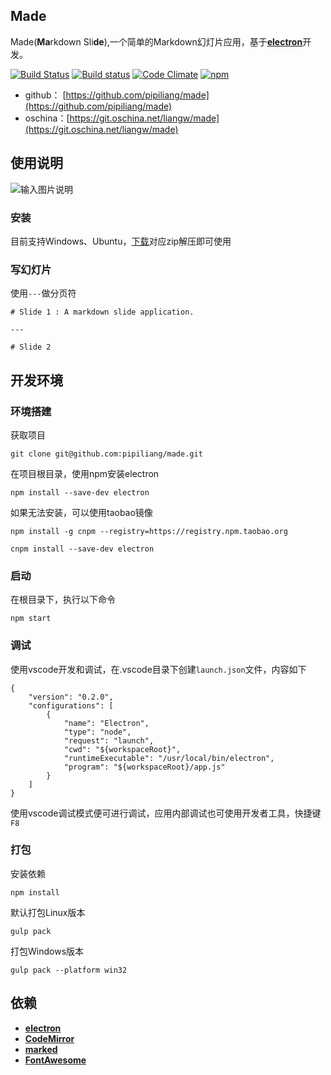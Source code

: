 ## Made 

Made(**Ma**rkdown Sli**de**),一个简单的Markdown幻灯片应用，基于[**electron**](https://github.com/electron/electron)开发。

[![Build Status](https://travis-ci.org/pipiliang/made.svg?branch=master)](https://travis-ci.org/pipiliang/made)  [![Build status](https://ci.appveyor.com/api/projects/status/j9pljllxa7q4ehx9?svg=true)](https://ci.appveyor.com/project/pipiliang/made)  [![Code Climate](https://codeclimate.com/github/pipiliang/made/badges/gpa.svg)](https://codeclimate.com/github/pipiliang/made)  [![npm](https://img.shields.io/npm/l/express.svg)](https://github.com/pipiliang/made/blob/master/LICENSE)

- github： [https://github.com/pipiliang/made](https://github.com/pipiliang/made)
- oschina：[https://git.oschina.net/liangw/made](https://git.oschina.net/liangw/made)

## 使用说明

![输入图片说明](http://git.oschina.net/uploads/images/2017/0114/165416_30101a16_856793.png "在这里输入图片标题")

### 安装

目前支持Windows、Ubuntu，[下载](https://github.com/pipiliang/made/releases)对应zip解压即可使用


### 写幻灯片
使用`---`做分页符
```
# Slide 1 : A markdown slide application.

---

# Slide 2 

```

## 开发环境

### 环境搭建
获取项目
```
git clone git@github.com:pipiliang/made.git
```
在项目根目录，使用npm安装electron
```
npm install --save-dev electron
```
如果无法安装，可以使用taobao镜像
```
npm install -g cnpm --registry=https://registry.npm.taobao.org
```
```
cnpm install --save-dev electron
```

### 启动
在根目录下，执行以下命令
```
npm start
```

### 调试

使用vscode开发和调试，在.vscode目录下创建`launch.json`文件，内容如下
```
{
    "version": "0.2.0",
    "configurations": [
        {
            "name": "Electron",
            "type": "node",
            "request": "launch",
            "cwd": "${workspaceRoot}",
            "runtimeExecutable": "/usr/local/bin/electron",
            "program": "${workspaceRoot}/app.js"
        }
    ]
}
```
使用vscode调试模式便可进行调试，应用内部调试也可使用开发者工具，快捷键`F8`

### 打包

安装依赖
```
npm install
```
默认打包Linux版本
```
gulp pack
```
打包Windows版本
```
gulp pack --platform win32
```

## 依赖

- [**electron**](https://github.com/electron/electron)
- [**CodeMirror**](http://codemirror.net/)
- [**marked**](https://github.com/chjj/marked)
- [**FontAwesome**](http://fontawesome.io/)